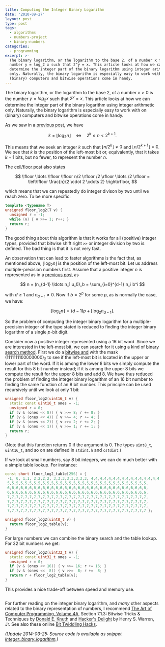 ```yaml
---
title: Computing the Integer Binary Logarithm
date: '2010-09-27'
layout: post
type: post
tags:
  - algorithms
  - numbers-project
  - binary-numbers
categories:
  - programming
excerpt: >-
  The binary logarithm, or the logarithm to the base 2, of a number x > 0 is the
  number y = log_2 x such that 2^y = x. This article looks at how we can
  determine the integer part of the binary logarithm using integer arithmetic
  only. Naturally, the binary logarithm is especially easy to work with on
  (binary) computers and bitwise operations come in handy.
---
```

The binary logarithm, or the logarithm to the base 2, of a number $x > 0$ is the number $y = log_2 x$ such that $2^y = x$. This article looks at how we can determine the integer part of the binary logarithm using integer arithmetic only. Naturally, the binary logarithm is especially easy to work with on (binary) computers and bitwise operations come in handy.

As we saw in a [previous post](/blog/2009/09/useful-properties-of-the-floor-and-ceil-functions), we have

$$
k = \lfloor \log_2 n \rfloor \quad \Leftrightarrow \quad 2^k \leq n < 2^{k+1}.
$$

This means that we seek an integer $k$ such that $\lfloor n/2^k \rfloor \neq 0$ and $\lfloor n/2^{k+1} \rfloor = 0$. We see that $k$ is the position of the left-most bit or, equivalently, that it takes $k + 1$ bits, but no fewer, to represent the number $n$.

The [ceil/floor post](/blog/2009/09/useful-properties-of-the-floor-and-ceil-functions) also states

$$
\lfloor \ldots \lfloor \lfloor n/2 \rfloor /2 \rfloor \ldots /2 \rfloor = \left\lfloor \frac{n}{2 \cdot 2 \cdots 2} \right\rfloor,
$$

which means that we can repeatedly do integer divison by two until we reach zero. To be more specific:

``` cpp
template <typename T>
unsigned floor_log2(T v) {
  unsigned r = -1;
  while (v) { v >>= 1; r++; }
  return r;
}
```

The good thing about this algorithm is that it works for all (positive) integer types, provided that bitwise shift right `>>` or integer division by two is defined. The bad thing is that it is not very fast.

An observation that can lead to faster algorithms is the fact that, as mentioned above, $\lfloor \log_2 n \rfloor$ is the position of the left-most bit. Let us address multiple-precision numbers first. Assume that a positive integer $n$ is represented as in a [previous post](/blog/2009/07/implementing-multiple-precision-arithmetic-part-1) as

$$
n = (n_{d-1} \ldots n_1 u_0)_b = \sum_{i=0}^{d-1} n_i b^i
$$

with $d \geq 1$ and $n_{d-1} \neq 0$. Now if $b = 2^p$ for some $p$, as is normally the case, we have:

$$
\lfloor \log_2 n \rfloor = (d-1) p + \lfloor \log_2 n_{d-1} \rfloor.
$$

So the problem of computing the integer binary logarithm for a multiple-precision integer of the type stated is reduced to finding the integer binary logarithm of a single $p$-bit digit.

Consider now a positive integer represented using a 16 bit word. Since we are interested in the left-most bit, we can search for it using a kind of [binary search method](http://en.wikipedia.org/wiki/Binary_search_algorithm). First we do a [bitwise and](http://en.wikipedia.org/wiki/Bitwise_operation#AND) with the mask $(1111111100000000)_2$ to see if the left-most bit is located in the upper or lower part of the word. If it is among the lower 8 bits we simply compute the result for this 8 bit number instead; if it is among the upper 8 bits we compute the result for the upper 8 bits and add 8. We have thus reduced the problem of finding the integer binary logarithm of an 16 bit number to finding the same function of an 8 bit number. This principle can be used recursively until we look at only 1 bit:

``` cpp
unsigned floor_log2(uint16_t v) {
  static const uint16_t ones = -1;
  unsigned r = 0;
  if (v & (ones << 8)) { v >>= 8; r += 8; }
  if (v & (ones << 4)) { v >>= 4; r += 4; }
  if (v & (ones << 2)) { v >>= 2; r += 2; }
  if (v & (ones << 1)) { v >>= 1; r += 1; }
  return r;
}
```

(Note that this function returns 0 if the argument is 0. The types `uint8_t`, `uint16_t`, and so on are defined in `stdint.h` and `cstdint`.)

If we look at small numbers, say 8 bit integers, we can do much better with a simple table lookup. For instance:

``` cpp
const short floor_log2_table[256] = {
 -1, 0, 1,1, 2,2,2,2, 3,3,3,3,3,3,3,3, 4,4,4,4,4,4,4,4,4,4,4,4,4,4,4,4,
 5,5,5,5,5,5,5,5,5,5,5,5,5,5,5,5,5,5,5,5,5,5,5,5,5,5,5,5,5,5,5,5,
 6,6,6,6,6,6,6,6,6,6,6,6,6,6,6,6,6,6,6,6,6,6,6,6,6,6,6,6,6,6,6,6,
 6,6,6,6,6,6,6,6,6,6,6,6,6,6,6,6,6,6,6,6,6,6,6,6,6,6,6,6,6,6,6,6,
 7,7,7,7,7,7,7,7,7,7,7,7,7,7,7,7,7,7,7,7,7,7,7,7,7,7,7,7,7,7,7,7,
 7,7,7,7,7,7,7,7,7,7,7,7,7,7,7,7,7,7,7,7,7,7,7,7,7,7,7,7,7,7,7,7,
 7,7,7,7,7,7,7,7,7,7,7,7,7,7,7,7,7,7,7,7,7,7,7,7,7,7,7,7,7,7,7,7,
 7,7,7,7,7,7,7,7,7,7,7,7,7,7,7,7,7,7,7,7,7,7,7,7,7,7,7,7,7,7,7,7 };

unsigned floor_log2(uint8_t v) {
  return floor_log2_table[v];
}
```

For large numbers we can combine the binary search and the table lookup. For 32 bit numbers we get:

``` cpp
unsigned floor_log2(uint32_t v) {
  static const uint32_t ones = -1;
  unsigned r = 0;
  if (v & (ones << 16)) { v >>= 16; r += 16; }
  if (v & (ones <<  8)) { v >>=  8; r +=  8; }
  return r + floor_log2_table[v];
}
```

This provides a nice trade-off between speed and memory use.

<div class="pull-right"><a href="https://en.wikipedia.org/wiki/Special:BookSources/0201914654"><img src="/media/books/hackers-delight.jpg" alt=""></a></div>

For further reading on the integer binary logarithm, and *many* other aspects related to the binary representation of numbers, I recommend <a href="/refs/taocp4a">The Art of Computer Programming, Volume 4A</a>, Section 7.1.3: Bitwise Tricks &amp; Techniques by [Donald E. Knuth](http://www-cs-faculty.stanford.edu/~uno/) and <a href="/refs/hackers-delight">Hacker's Delight</a> by Henry S. Warren, Jr. See also these online [Bit Twiddling Hacks](http://graphics.stanford.edu/~seander/bithacks.html#IntegerLogObvious).

*(Update 2014-03-25: Source code is available as snippet [integer\_binary\_logarithm](https://github.com/janmarthedal/snippets/blob/master/c++/kanooth/snippets/integer_binary_logarithm.hpp).)*
